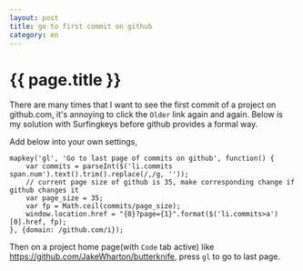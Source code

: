 ```yaml
---
layout: post
title: go to first commit on github
category: en
---
```


{{ page.title }}
================

There are many times that I want to see the first commit of a project on github.com, it's annoying to click the `Older` link again and again. Below is my solution with Surfingkeys before github provides a formal way.

Add below into your own settings,

    mapkey('gl', 'Go to last page of commits on github', function() {
        var commits = parseInt($('li.commits span.num').text().trim().replace(/,/g, ''));
        // current page size of github is 35, make corresponding change if github changes it
        var page_size = 35;
        var fp = Math.ceil(commits/page_size);
        window.location.href = "{0}?page={1}".format($('li.commits>a')[0].href, fp);
    }, {domain: /github.com/i});

Then on a project home page(with `Code` tab active) like https://github.com/JakeWharton/butterknife, press `gl` to go to last page.
